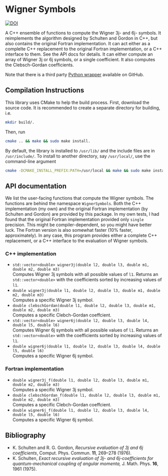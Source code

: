 Wigner Symbols
==============
[![DOI](https://zenodo.org/badge/doi/10.5281/zenodo.11076.png)](http://dx.doi.org/10.5281/zenodo.11076)

A C++ ensemble of functions to compute the Wigner 3j- and 6j- symbols. It reimplements the algorithm designed
by Schulten and Gordon in C++, but also contains the original Fortran implementation. 
It can act either as a complelte C++ replacement to the original Fortran implementation, 
or a C++ interface to them. See the API docs for details. 
It can either compute an array of Wigner 3j or 6j symbols, or a single
coefficient. It also computes the Clebsch-Gordan coefficients.

Note that there is a third party [Python wrapper](https://github.com/jeffzhen/wignerpy) 
available on GitHub.


## Compilation Instructions
This library uses CMake to help the build process. First, download the source code. 
It is recommended to create a separate directory for building, i.e.
```bash 
mkdir build/.
```
Then, run
```bash
cmake .. && make && sudo make install.
```
By default, the library is installed to `/usr/lib/` and the include files are in `/usr/include/`.
To install to another directory, say `/usr/local/`, use the command-line argument
```bash
cmake -DCMAKE_INSTALL_PREFIX:PATH=/usr/local && make && sudo make install.
```

## API documentation
We list the user-facing functions that compute the Wigner symbols. The functions are
behind the namespace `WignerSymbols`. Both the C++ implementation (my own) and the
original Fortran implementation (by Schulten and Gordon) are provided by this package.
In my own tests, I had found that the original Fortran implementation provided only 
`single` precision. This might be compiler-dependent, so you might have better luck. 
The Fortran version is also somewhat faster (10% faster, approximately). In any case, 
this program provides either a complete C++ replacement, or a C++ interface to the 
evaluation of Wigner symbols. 

### C++ implementation

  + `std::vector<double> wigner3j(double l2, double l3, double m1, double m2, double m3)`<br />
    Computes Wigner 3j symbols with all possible values of `l1`. Returns an `std::vector<double>` with the 
    coefficients sorted by increasing values of `l1`.
  + `double wigner3j(double l1, double l2, double l3, double m1, double m2, double m3)`<br />
    Computes a specific Wigner 3j symbol. 
  + `double clebschGordan(double l1, double l2, double l3, double m1, double m2, double m3)`<br />
    Computes a specific Clebch-Gordan coeffcient.
  + `std::vector<double> wigner6j(double l2, double l3, double l4, double l5, double l6)`<br />
    Computes Wigner 6j symbols with all possible values of `l1`. Returns an `std::vector<double>` with the 
    coefficients sorted by increasing values of `l1`.
  + `double wigner6j(double l1, double l2, double l3, double l4, double l5, double l6)`<br />
    Computes a specific Wigner 6j symbol.

### Fortran implementation

  + `double wigner3j_f(double l1, double l2, double l3, double m1, double m2, double m3)`<br />
    Computes a specific Wigner 3j symbol. 
  + `double clebschGordan_f(double l1, double l2, double l3, double m1, double m2, double m3)`<br />
    Computes a specific Clebch-Gordan coeffcient.
  + `double wigner6j_f(double l1, double l2, double l3, double l4, double l5, double l6)`<br />
    Computes a specific Wigner 6j symbol.

## Bibliography 
  + K. Schulten and R. G. Gordon, _Recursive evaluation of 3j and 6j coefficients_, Comput. Phys. Commun. **11**, 269–278 (1976).
  + K. Schulten, _Exact recursive evaluation of 3j- and 6j-coefficients for quantum-mechanical coupling of angular momenta,_ J. Math. Phys. **16**, 1961 (1975).

